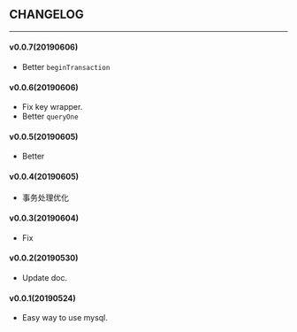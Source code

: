 ## CHANGELOG
---

#### v0.0.7(20190606)

* Better `beginTransaction`

#### v0.0.6(20190606)

* Fix key wrapper.
* Better `queryOne`

#### v0.0.5(20190605)

* Better

#### v0.0.4(20190605)

* 事务处理优化

#### v0.0.3(20190604)

* Fix

#### v0.0.2(20190530)

* Update doc.

#### v0.0.1(20190524)

* Easy way to use mysql.
